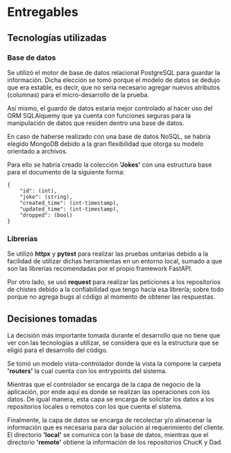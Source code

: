 # Entregables

## Tecnologías utilizadas

### Base de datos

Se utilizó el motor de base de datos relacional PostgreSQL para guardar la información. Dicha elección se tomó porque 
el modelo de datos se dedujo que era estable, es decir, que no sería necesario agregar nuevos atributos (columnas) para 
el micro-desarrollo de la prueba.

Así mismo, el guardo de datos estaría mejor controlado al hacer uso del ORM SQLAlquemy que ya cuenta con funciones 
seguras para la manipulación de datos que residen dentro una base de datos.

En caso de haberse realizado con una base de datos NoSQL, se habría elegido MongoDB debido a la gran flexibilidad que 
otorga su modelo orientado a archivos.

Para ello se habría creado la colección **'Jokes'** con una estructura base para el documento de la siguiente forma:

    {
        "id": (int),
        "joke": (string),
        "created_time": (int-timestamp),
        "updated_time": (int-timestamp),
        "dropped": (bool)
    }

### Librerías

Se utilizó **httpx** y **pytest** para realizar las pruebas unitarias debido a la facilidad de utilizar dichas 
herramientas en un entorno local, sumado a que son las librerías recomendadas por el propio framework FastAPI.

Por otro lado, se usó **request** para realizar las peticiones a los repositorios de chistes debido a la confiabilidad 
que tengo hacia esa librería; sobre todo porque no agrega bugs al código al momento de obtener las respuestas.

## Decisiones tomadas


La decisión más importante tomada durante el desarrollo que no tiene que ver con las tecnologías a utilizar, se 
considera que es la estructura que se eligió para el desarrollo del código.

Se tomó un modelo vista-controlador donde la vista la compone la carpeta **'routers'** la cual cuenta con los 
entrypoints del sistema.

Mientras que el controlador se encarga de la capa de negocio de la aplicación, por ende aquí es donde se realizan las 
operaciones con los datos. De igual manera, esta capa se encarga de solicitar los datos a los repositorios locales o 
remotos con los que cuenta el sistema.

Finalmente, la capa de datos se encarga de recolectar  y/o almacenar la información que es necesaria para dar solución 
al requerimiento del cliente. El directorio **'local'** se comunica con la base de datos, mientras que el directorio 
**'remote'** obtiene la información de los repositorios ChucK y Dad.
    